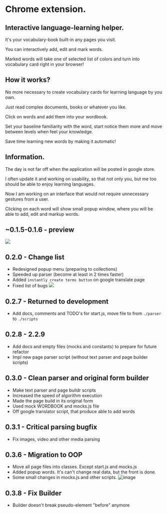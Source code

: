 # Chrome extension.
## Interactive language-learning helper.
It's your vocabulary-book built-in any pages you visit. 

You can interactively add, edit and mark words. 

Marked words will take one of selected list of colors and turn into vocabulary card right in your browser!

## How it works? 
No more necessary to create vocabulary cards for learning language by you own. 

Just read complex documents, books or whatever you like. 

Click on words and add them into your wordbook.

Set your baseline familiarity with the word, start notice them more and move between levels when feel your knowledge.

Save time learning new words by making it automatic!

## Information.
The day is not far off when the application will be posted in google store. 

I often update it and working on usability, so that not only you, but me too should be able to enjoy learning languages.

Now I am working on an interface that would not require unnecessary gestures from a user.

Clicking on each word will show small popup window, where you will be able to add, edit and markup words.

## ~0.1.5-0.1.6 - preview
![](https://sun9-31.userapi.com/rIXe5gjImJUmVA2AIUShndTDDTXp_5mojL55Vg/5XZGeZK_Uso.jpg)

## 0.2.0 - Change list
- Redesigned popup menu (preparing to collections)
- Speeded up parser (become at least in 2 times faster)
- Added `instantly create terms button` on google translate page
- Fixed list of bugs
![](https://sun9-6.userapi.com/7N36ebXciQqlCgqGvYB9ThFMw_RNnD3yCWzalQ/sp3mE8Cowoc.jpg)
  
## 0.2.7 - Returned to development
- Add docs, comments and TODO's for start.js, move file to from `./parser` to `./scripts`

## 0.2.8 - 2.2.9
- Add docs and empty files (mocks and constants) to prepare for future refactor
- Impl new page parser script (without text parser and page builder scripts)

## 0.3.0 - Clean parser and original form builder
- Make text parser and page buildr scripts
- Increased the speed of algorithm execution
- Made the page build in its original form
- Used mock WORDBOOK and mocks.js file
- Off google translator script, that produce able to add words

## 0.3.1 - Critical parsing bugfix
- Fix images, video and other media parsing

## 0.3.6 - Migration to OOP
- Move all page files into classes. Except start.js and mocks.js
- Added popup words. It's can't change real data, but the front is done.
- Some small changes in mocks.js and other scripts.
![image](https://user-images.githubusercontent.com/32300896/155873006-b2bda578-0951-45bc-8527-d988e4da1984.png)

## 0.3.8 - Fix Builder
- Builder doesn't break pseudo-element "before" anymore
